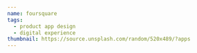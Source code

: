 ```yaml
---
name: foursquare
tags:
  - product app design
  - digital experience
thumbnail: https://source.unsplash.com/random/520x489/?apps
---
```

